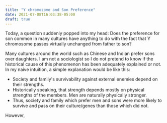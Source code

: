 ```yaml
---
title: "Y chromosome and Son Preference"
date: 2021-07-08T16:03:38-05:00
draft: true
---
```


Today, a question suddenly popped into my head: Does the preference for son common in many cultures have anything to do with the fact that Y chromosome passes virtually unchanged from father to son?

Many cultures around the world such as Chinese and Indian prefer sons over daughters. I am not a sociologist so I do not pretend to know if the historical cause of this phenomenon has been adequately explained or not. In my naive intuition, a simple explanation would be like this:
* Society and family's survivability against external enemies depend on their strengths.
* Historically speaking, that strength depends mostly on physical strengths of the members. Men are naturally physically stronger.
* Thus, society and family which prefer men and sons were more likely to survive and pass on their culture/genes than those which did not.

However, 